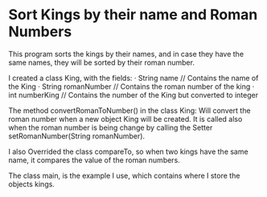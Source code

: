 # Sort Kings by their name and Roman Numbers
This program sorts the kings by their names, and in case they have the same names, they will be sorted by their roman number.

I created a class King, with the fields:
    · String name // Contains the name of the King
    · String romanNumber // Contains the roman number of the king
    · int numberKing // Contains the number of the King but converted to integer

The method convertRomanToNumber() in the class King:
  Will convert the roman number when a new object King will be created.
  It is called also when the roman number is being change by calling the Setter setRomanNumber(String romanNumber).
  
I also Overrided the class compareTo, so when two kings have the same name, it compares the value of the roman numbers.

The class main, is the example I use, which contains where I store the objects kings.
